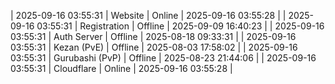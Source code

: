| 2025-09-16 03:55:31 | Website | Online | 2025-09-16 03:55:28 |
| 2025-09-16 03:55:31 | Registration | Offline | 2025-09-09 16:40:23 |
| 2025-09-16 03:55:31 | Auth Server | Offline | 2025-08-18 09:33:31 |
| 2025-09-16 03:55:31 | Kezan (PvE) | Offline | 2025-08-03 17:58:02 |
| 2025-09-16 03:55:31 | Gurubashi (PvP) | Offline | 2025-08-23 21:44:06 |
| 2025-09-16 03:55:31 | Cloudflare | Online | 2025-09-16 03:55:28 |
